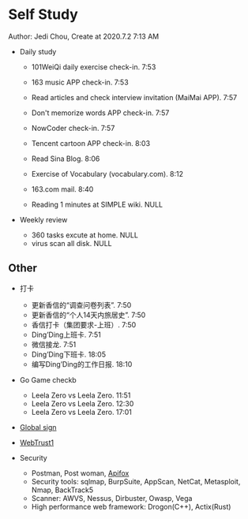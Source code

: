 # Self Study

Author: Jedi Chou, Create at 2020.7.2 7:13 AM

* Daily study
  * 101WeiQi daily exercise check-in. 7:53
  * 163 music APP check-in. 7:53
  * Read articles and check interview invitation (MaiMai APP). 7:57
  * Don't memorize words APP check-in. 7:57
  * NowCoder check-in. 7:57
  * Tencent cartoon APP check-in. 8:03
  * Read Sina Blog. 8:06
  * Exercise of Vocabulary (vocabulary.com). 8:12

  * 163.com mail. 8:40
  * Reading 1 minutes at SIMPLE wiki. NULL

* Weekly review
  * 360 tasks excute at home. NULL
  * virus scan all disk. NULL

## Other

* 打卡
  * 更新香信的“调查问卷列表”. 7:50
  * 更新香信的“个人14天内旅居史”. 7:50
  * 香信打卡（集团要求-上班）. 7:50
  * Ding’Ding上班卡. 7:51
  * 微信接龙. 7:51
  * Ding’Ding下班卡. 18:05
  * 编写Ding’Ding的工作日报. 18:10

* Go Game checkb
  * Leela Zero vs Leela Zero. 11:51
  * Leela Zero vs Leela Zero. 12:30
  * Leela Zero vs Leela Zero. 17:01

* [Global sign](https://www.ssl.com.tw/Products/other-certificate-products/PersonalDigitalIDs_Certificates.asp)
* [WebTrust1](https://www.sslbuyer.com/index.php?option=com_content&view=article&id=125:web-trust-for-ca-seal&catid=25&Itemid=2595 )

* Security
  * Postman, Post woman, [Apifox](https://www.apifox.cn/)
  * Security tools: sqlmap, BurpSuite, AppScan, NetCat, Metasploit, Nmap, BackTrack5
  * Scanner: AWVS, Nessus, Dirbuster, Owasp, Vega
  * High performance web framework: Drogon(C++), Actix(Rust)
